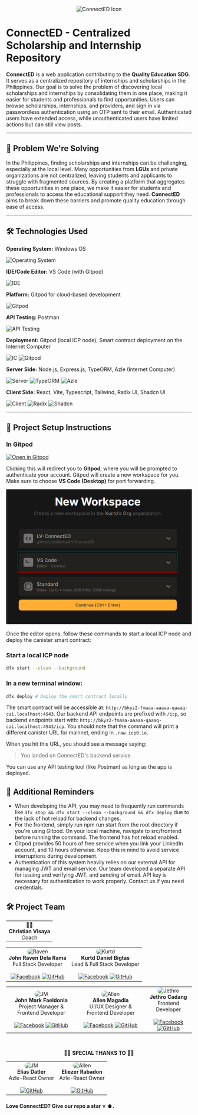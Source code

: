 <div align="center">

![ConnectED Icon](https://raw.githubusercontent.com/Kertsu/LV-ConnectED/refs/heads/main/src/frontend/public/favicon.ico)

</div>

# ConnectED - Centralized Scholarship and Internship Repository

**ConnectED** is a web application contributing to the **Quality Education SDG**. It serves as a centralized repository of internships and scholarships in the Philippines. Our goal is to solve the problem of discovering local scholarships and internships by consolidating them in one place, making it easier for students and professionals to find opportunities. Users can browse scholarships, internships, and providers, and sign in via passwordless authentication using an OTP sent to their email. Authenticated users have extended access, while unauthenticated users have limited actions but can still view posts.

---

## 🚧 Problem We're Solving

In the Philippines, finding scholarships and internships can be challenging, especially at the local level. Many opportunities from **LGUs** and private organizations are not centralized, leaving students and applicants to struggle with fragmented sources. By creating a platform that aggregates these opportunities in one place, we make it easier for students and professionals to access the educational support they need. **ConnectED** aims to break down these barriers and promote quality education through ease of access.

---

## 🛠️ Technologies Used

**Operating System:** Windows OS

![Operating System](https://skillicons.dev/icons?i=windows&perline=3)

**IDE/Code Editor:** VS Code (with Gitpod)

![IDE](https://skillicons.dev/icons?i=vscode&perline=3)

**Platform:** Gitpod for cloud-based development

![Gitpod](https://avatars.githubusercontent.com/u/37021919?s=48&v=4)

**API Testing:** Postman

![API Testing](https://skillicons.dev/icons?i=postman&perline=4)

**Deployment:** Gitpod (local ICP node), Smart contract deployment on the Internet Computer

![IC](https://avatars.githubusercontent.com/u/59101585?s=48&v=4) ![Gitpod](https://avatars.githubusercontent.com/u/37021919?s=48&v=4)

**Server Side:** Node.js, Express.js, TypeORM, Azle (Internet Computer)

![Server](https://skillicons.dev/icons?i=nodejs,expressjs&perline=4) ![TypeORM](https://avatars.githubusercontent.com/u/20165699?s=48&v=4) ![Azle](https://avatars.githubusercontent.com/u/95396363?s=48&v=4)

**Client Side:** React, Vite, Typescript, Tailwind, Radix UI, Shadcn UI

![Client](https://skillicons.dev/icons?i=react,vite,typescript,tailwind&perline=4) ![Radix](https://avatars.githubusercontent.com/u/75042455?s=48&v=4) ![Shadcn](https://avatars.githubusercontent.com/u/139895814?s=48&v=4)

---

## 🚀 Project Setup Instructions

### In Gitpod

[![Open in Gitpod](https://gitpod.io/button/open-in-gitpod.svg)](https://gitpod.io/#https://github.com/Kertsu/LV-ConnectED)

Clicking this will redirect you to **Gitpod**, where you will be prompted to authenticate your account. Gitpod will create a new workspace for you. Make sure to choose **VS Code (Desktop)** for port forwarding.

<div align="center">

![Gitpod UI](https://raw.githubusercontent.com/Kertsu/LV-ConnectED/refs/heads/main/src/frontend/public/gitpod_ui_for_readme.png)

</div>

Once the editor opens, follow these commands to start a local ICP node and deploy the canister smart contract:

### Start a local ICP node

```sh
dfx start --clean --background
```

### In a new terminal window:

```sh
dfx deploy # Deploy the smart contract locally
```

The smart contract will be accessible at: `http://bkyz2-fmaaa-aaaaa-qaaaq-cai.localhost:4943`.
Our backend API endpoints are prefixed with `/icp`, so backend endpoints start with: `http://bkyz2-fmaaa-aaaaa-qaaaq-cai.localhost:4943/icp`. You should note that the command will print a different canister URL for mainnet, ending in `.raw.icp0.io`.

When you hit this URL, you should see a message saying:

> You landed on ConnectED's backend service.

You can use any API testing tool (like Postman) as long as the app is deployed.

## 📌 Additional Reminders

- When developing the API, you may need to frequently run commands like `dfx stop && dfx start --clean --background && dfx deploy` due to the lack of hot reload for backend changes.
- For the frontend, simply run npm run start from the root directory if you're using Gitpod. On your local machine, navigate to src/frontend before running the command. The frontend has hot reload enabled.
- Gitpod provides 50 hours of free service when you link your LinkedIn account, and 10 hours otherwise. Keep this in mind to avoid service interruptions during development.
- Authentication of this system heavily relies on our external API for managing JWT and email service. Our team developed a separate API for issuing and verifying JWT, and sending of email. API key is necessary for authentication to work properly. Contact us if you need credentials.

## 🛠️ Project Team

<div align="center">

<table style="border: none">
  <tr style="border: none" align="center">
    <td style="border: none">🤝🏻<br><strong>Christian Visaya</strong><br>Coach
    </td>
    
  </tr>
</table>

<table style="border: none">
  <tr style="border: none" align="center">
    <td style="border: none"><img src="https://github.com/ravendelarama.png
" width=40 height=40 style="border-radius: 9999px" alt="Raven"/><br><strong>John Raven Dela Rama</strong><br>Full Stack Developer <br><br>
      <a href="https://www.facebook.com/rxybxn"><img src="https://img.shields.io/badge/Facebook-%231877F2.svg?style=for-the-badge&logo=facebook&logoColor=white" alt="Facebook"></a>
      <a href="https://github.com/ravendelarama"><img src="https://img.shields.io/badge/GitHub-%23121011.svg?style=for-the-badge&logo=github&logoColor=white" alt="GitHub"></a>
    </td>
    <td style="border: none"><img src="https://github.com/Kertsu.png
" width=40 height=40 style="border-radius: 9999px" alt="Kurtd"/><br><strong>Kurtd Daniel Bigtas</strong><br>Lead  & Full Stack Developer <br><br>
      <a href="https://www.facebook.com/Kertsuuu/"><img src="https://img.shields.io/badge/Facebook-%231877F2.svg?style=for-the-badge&logo=facebook&logoColor=white" alt="Facebook"></a>
      <a href="https://github.com/Kertsu"><img src="https://img.shields.io/badge/GitHub-%23121011.svg?style=for-the-badge&logo=github&logoColor=white" alt="GitHub"></a>
    </td>
  </tr>
</table>

<table style="border: none">
  <tr style="border: none" align="center" >
    <td style="border: none"><img src="https://github.com/jeyemPF.png
" width=40 height=40 style="border-radius: 9999px" alt="JM"/><br><strong>John Mark Faeldonia</strong><br>Project Manager & Frontend Developer <br><br>
      <a href="https://www.facebook.com/johnmac.pareja"><img src="https://img.shields.io/badge/Facebook-%231877F2.svg?style=for-the-badge&logo=facebook&logoColor=white" alt="Facebook"></a>
      <a href="https://github.com/jeyemPF"><img src="https://img.shields.io/badge/GitHub-%23121011.svg?style=for-the-badge&logo=github&logoColor=white" alt="GitHub"></a>
    </td>
    <td style="border: none"><img src="https://github.com/Sora1173.png
" width=40 height=40 style="border-radius: 9999px" alt="Allen"/><br><strong>Allen Magadia</strong><br>UI/UX Designer & Frontend Developer <br><br>
      <a href="https://www.facebook.com/allenmagadia11"><img src="https://img.shields.io/badge/Facebook-%231877F2.svg?style=for-the-badge&logo=facebook&logoColor=white" alt="Facebook"></a>
      <a href="https://github.com/Sora1173"><img src="https://img.shields.io/badge/GitHub-%23121011.svg?style=for-the-badge&logo=github&logoColor=white" alt="GitHub"></a>
    </td>
    <td style="border: none"><img src="https://github.com/jethrocadang.png
" width=40 height=40 style="border-radius: 9999px" alt="Jethro"/><br><strong>Jethro Cadang</strong><br>Frontend Developer <br><br>
      <a href="https://www.facebook.com/jethro.cadang"><img src="https://img.shields.io/badge/Facebook-%231877F2.svg?style=for-the-badge&logo=facebook&logoColor=white" alt="Facebook"></a>
      <a href="https://github.com/jethrocadang"><img src="https://img.shields.io/badge/GitHub-%23121011.svg?style=for-the-badge&logo=github&logoColor=white" alt="GitHub"></a>
    </td>
  </tr>
</table>

<br>

<table style="border: none">

  <div align="center">

🙏🏻 **SPECIAL THANKS TO** 🙏🏻

   </div>

  <tr style="border: none" align="center" >
    <td style="border: none"><img src="https://github.com/fxgst.png
" width=40 height=40 style="border-radius: 9999px" alt="JM"/><br><strong>Elias Datler</strong><br>Azle-React Owner<br><br>
      <a href="https://github.com/fxgst"><img src="https://img.shields.io/badge/GitHub-%23121011.svg?style=for-the-badge&logo=github&logoColor=white" alt="GitHub"></a>
    </td>
    <td style="border: none"><img src="https://github.com/seiferxiii.png
" width=40 height=40 style="border-radius: 9999px" alt="Allen"/><br><strong>Eliezer Rabadon</strong><br>Azle-React Owner<br><br>
      <a href="https://github.com/seiferxiii"><img src="https://img.shields.io/badge/GitHub-%23121011.svg?style=for-the-badge&logo=github&logoColor=white" alt="GitHub"></a>
    </td>
  </tr>
</table>

</div>

#### Love ConnectED? Give our repo a star ⭐ ⬆️.
